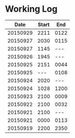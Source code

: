 # Working Log

|Date|Start|End|
|----|-----|---|
|20150929|2211|0122|
|20150927|2030|0115|
|20150927|1145|---|
|20150926|1945|---|
|20150925|2151|0044|
|20150925|---|0108|
|20150924|2020|---|
|20150924|1028|1200|
|20150923|2100|0009|
|20150922|2100|0032|
|20150921|2100|---|
|20150921|0000|0113|
|20150919|2200|2350|
